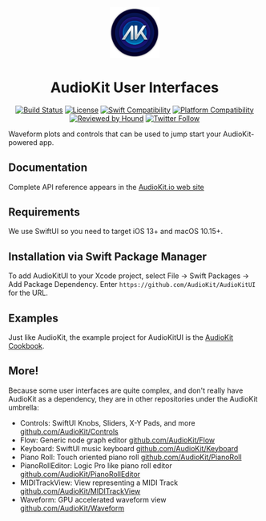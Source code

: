 <div align=center>
<img src="https://github.com/AudioKit/Cookbook/raw/main/Cookbook/Cookbook/Assets.xcassets/audiokit-icon.imageset/audiokit-icon.png" width="20%"/>

# AudioKit User Interfaces

[![Build Status](https://github.com/AudioKit/AudioKitUI/workflows/CI/badge.svg)](https://github.com/AudioKit/AudioKitUI/actions?query=workflow%3ACI)
[![License](https://img.shields.io/github/license/AudioKit/AudioKitUI)](https://github.com/AudioKit/AudioKitUI/blob/main/LICENSE)
[![Swift Compatibility](https://img.shields.io/endpoint?url=https%3A%2F%2Fswiftpackageindex.com%2Fapi%2Fpackages%2FAudioKit%2FAudioKitUI%2Fbadge%3Ftype%3Dswift-versions&label=)](https://swiftpackageindex.com/AudioKit/AudioKitUI)
[![Platform Compatibility](https://img.shields.io/endpoint?url=https%3A%2F%2Fswiftpackageindex.com%2Fapi%2Fpackages%2FAudioKit%2FAudioKitUI%2Fbadge%3Ftype%3Dplatforms&label=)](https://swiftpackageindex.com/AudioKit/AudioKitUI)
[![Reviewed by Hound](https://img.shields.io/badge/Reviewed_by-Hound-8E64B0.svg)](https://houndci.com)
[![Twitter Follow](https://img.shields.io/twitter/follow/AudioKitPro.svg?style=social)](https://twitter.com/AudioKitPro)

</div>

Waveform plots and controls that can be used to jump start your AudioKit-powered app.

## Documentation

Complete API reference appears in the [AudioKit.io web site](https://www.audiokit.io/AudioKitUI/documentation/audiokitui)

## Requirements

We use SwiftUI so you need to target iOS 13+ and macOS 10.15+.

## Installation via Swift Package Manager

To add AudioKitUI to your Xcode project, select File -> Swift Packages -> Add Package Dependency. Enter `https://github.com/AudioKit/AudioKitUI` for the URL.

## Examples

Just like AudioKit, the example project for AudioKitUI is the [AudioKit Cookbook](https://github.com/AudioKit/Cookbook/).

## More!

Because some user interfaces are quite complex, and don't really have AudioKit as a dependency, they are in other repositories under the AudioKit umbrella:

* Controls: SwiftUI Knobs, Sliders, X-Y Pads, and more [github.com/AudioKit/Controls](https://github.com/AudioKit/Controls)
* Flow: Generic node graph editor [github.com/AudioKit/Flow](https://github.com/AudioKit/Flow) 
* Keyboard: SwiftUI music keyboard [github.com/AudioKit/Keyboard](https://github.com/AudioKit/Keyboard)
* Piano Roll: Touch oriented piano roll [github.com/AudioKit/PianoRoll](https://github.com/AudioKit/PianoRoll)
* PianoRollEditor: Logic Pro like piano roll editor [github.com/AudioKit/PianoRollEditor](https://github.com/AudioKit/PianoRollEditor)
* MIDITrackView: View representing a MIDI Track [github.com/AudioKit/MIDITrackView](https://github.com/AudioKit/MIDITrackView)
* Waveform: GPU accelerated waveform view [github.com/AudioKit/Waveform](https://github.com/AudioKit/Waveform)
